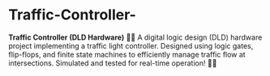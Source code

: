 # Traffic-Controller-
**Traffic Controller (DLD Hardware)** 🚦🔧    A digital logic design (DLD) hardware project implementing a traffic light controller. Designed using logic gates, flip-flops, and finite state machines to efficiently manage traffic flow at intersections. Simulated and tested for real-time operation! 🚗🚦
